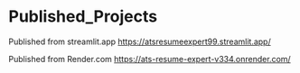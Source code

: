 # Published_Projects

Published from streamlit.app
https://atsresumeexpert99.streamlit.app/


Published from Render.com
https://ats-resume-expert-v334.onrender.com/
